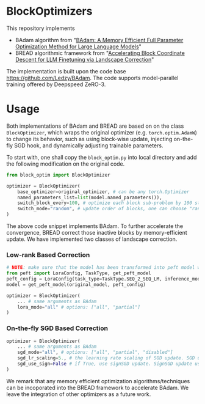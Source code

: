# BlockOptimizers
This repository implements
* BAdam algorithm from "[BAdam: A Memory Efficient Full Parameter Optimization Method for Large Language Models](https://arxiv.org/abs/2404.02827)"
* BREAD algorithmic framework from "[Accelerating Block Coordinate Descent for LLM Finetuning via Landscape Correction](https://openreview.net/forum?id=zs6bRl05g8)"

The implementation is built upon the code base https://github.com/Ledzy/BAdam. The code supports model-parallel training offered by Deepspeed ZeRO-3.

# Usage
Both implementations of BAdam and BREAD are based on on the class `BlockOptimizer`, which wraps the original optimizer (e.g. `torch.optim.AdamW`) to change its behavior, such as using block-wise update, injecting on-the-fly SGD hook, and dynamically adjusting trainable parameters. 

To start with, one shall copy the `block_optim.py` into local directory and add the following modification on the original code.

```python
from block_optim import BlockOptimizer

optimizer = BlockOptimizer(
    base_optimizer=original_optimizer, # can be any torch.Optimizer
    named_parameters_list=list(model.named_parameters()), 
    switch_block_every=100, # optimize each block sub-problem by 100 steps
    switch_mode="random", # update order of blocks, one can choose "random" (random reshuffling update order), "ascending" (update from input layer to output layer), or "descending" (update from output layer to input layer). The default is "random".
)
```

The above code snippet implements BAdam. To further accelerate the convergence, BREAD correct those inactive blocks by memory-efficient update. We have implemented two classes of landscape correction.


### Low-rank Based Correction
```python
# NOTE: make sure that the model has been transformed into peft model with LoRA adapeters, as shown below
from peft import LoraConfig, TaskType, get_peft_model
peft_config = LoraConfig(task_type=TaskType.SEQ_2_SEQ_LM, inference_mode=False, r=8, lora_alpha=32, lora_dropout=0.1)
model = get_peft_model(original_model, peft_config)

optimizer = BlockOptimizer(
    ... # same arguments as BAdam
    lora_mode="all" # options: ["all", "partial"]
)
```

### On-the-fly SGD Based Correction
```python
optimizer = BlockOptimizer(
    ... # same arguments as BAdam
    sgd_mode="all", # options: ["all", "partial", "disabled"]
    sgd_lr_scaling=5., # the learning rate scaling of SGD update. SGD usually uses larger lr than Adam.
    sgd_use_sign=False # if True, use signSGD update. SignSGD update usually converges faster than SGD when the model is not well trained, e.g. under the scenario of training from scratch.
)
```

We remark that any memory efficient optimization algorithms/techniques can be incoporated into the BREAD framework to accelerate BAdam. We leave the integration of other optimizers as a future work.